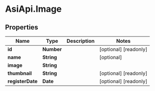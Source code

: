 # AsiApi.Image

## Properties

Name | Type | Description | Notes
------------ | ------------- | ------------- | -------------
**id** | **Number** |  | [optional] [readonly] 
**name** | **String** |  | [optional] 
**image** | **String** |  | 
**thumbnail** | **String** |  | [optional] [readonly] 
**registerDate** | **Date** |  | [optional] [readonly] 


